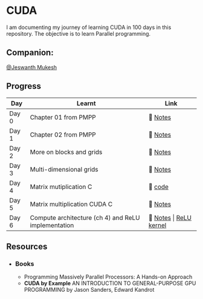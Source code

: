 # CUDA

I am documenting my journey of learning CUDA in 100 days in this repository.
The objective is to learn Parallel programming.

## **Companion:** 

[@Jeswanth Mukesh](https://github.com/jeswanthmukesh20)

## **Progress**
| Day      | Learnt | Link   |
|-----------|-----|--------------|
| Day 0     | Chapter 01 from PMPP  | 🔗 [Notes](./Day-0/Notes.md)    |
| Day 1     | Chapter 02 from PMPP  | 🔗 [Notes](./Day-1/Notes.md)    |
| Day 2     | More on blocks and grids  | 🔗 [Notes](./Day-2/Notes.md)    |
| Day 3     | Multi-dimensional grids | 🔗 [Notes](./Day-3/Notes.md)    |
| Day 4     | Matrix mutiplication C | 🔗 [code](./Day-4/matmul.c)    |
| Day 5     | Matrix multiplication CUDA C| 🔗 [Notes](./Day-5/Notes.md)    |
| Day 6     | Compute architecture (ch 4) and ReLU implementation| 🔗 [Notes](./Day-6/Notes.md) \|  [ReLU kernel](./Day-6/Relu.cu)  |



## **Resources**
- ### Books
    - Programming Massively Parallel Processors: A Hands-on Approach
    - **CUDA by Example** AN INTRODUCTION TO GENERAL-PURPOSE GPU PROGRAMMING by Jason Sanders, Edward Kandrot

